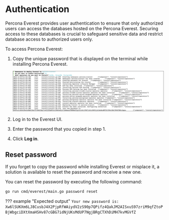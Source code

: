 # Authentication

Percona Everest provides user authentication to ensure that only authorized users can access the databases hosted on the Percona Everest. Securing access to these databases is crucial to safeguard sensitive data and restrict database access to authorized users only. 

To access Percona Everest:

1. Copy the unique password that is displayed on the terminal while installing Percona Everest.

    ![!image](../images/everest_user-auth-token.png)

2. Log in to the Everest UI.

3. Enter the password that you copied in step 1.

4. Click **Log in**.


## Reset password

If you forget to copy the password while installing Everest or misplace it, a solution is available to reset the password and receive a new one. 

You can reset the password  by executing the following command:

```sh
go run cmd/everest/main.go password reset
```

??? example "Expected output"
    ```
        Your new password is:
        Xw6lSUKXm6LJ8CusbJ4X2PjpRfWAiydV2zS90p7QPifz4QakJM2AISxuS97zriM9qfZtoPBjWbgciDXtXmaHSHv87cGBG7idNjUKsMdUP7NgjBRgCTXhDiMH7kvMGVfZ
    ```





